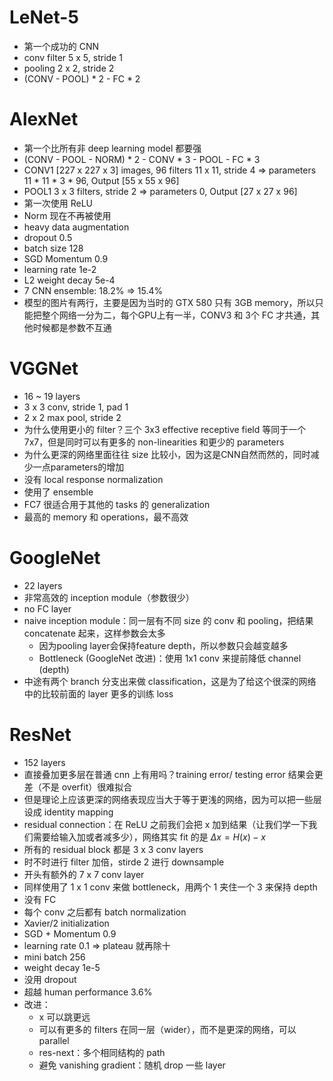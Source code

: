 # LeNet-5

- 第一个成功的 CNN
- conv filter 5 x 5, stride 1
- pooling 2 x 2, stride 2
- (CONV - POOL) * 2 - FC * 2

# AlexNet

- 第一个比所有非 deep learning model 都要强
- (CONV - POOL - NORM) * 2 - CONV * 3 - POOL - FC * 3
- CONV1 [227 x 227 x 3] images, 96 filters 11 x 11, stride 4 => parameters 11 * 11 * 3 * 96, Output [55 x 55 x 96]
- POOL1 3 x 3 filters, stride 2 => parameters 0, Output [27 x 27 x 96]
- 第一次使用 ReLU
- Norm 现在不再被使用
- heavy data augmentation
- dropout 0.5
- batch size 128
- SGD Momentum 0.9
- learning rate 1e-2
- L2 weight decay 5e-4
- 7 CNN ensemble: 18.2% => 15.4%
- 模型的图片有两行，主要是因为当时的 GTX 580 只有 3GB memory，所以只能把整个网络一分为二，每个GPU上有一半，CONV3 和 3个 FC 才共通，其他时候都是参数不互通

# VGGNet

- 16 ~ 19 layers
- 3 x 3 conv, stride 1, pad 1
- 2 x 2 max pool, stride 2
- 为什么使用更小的 filter？三个 3x3 effective receptive field 等同于一个 7x7，但是同时可以有更多的 non-linearities 和更少的 parameters
- 为什么更深的网络里面往往 size 比较小，因为这是CNN自然而然的，同时减少一点parameters的增加
- 没有 local response normalization
- 使用了 ensemble
- FC7 很适合用于其他的 tasks 的 generalization
- 最高的 memory 和 operations，最不高效

# GoogleNet

- 22 layers
- 非常高效的 inception module（参数很少）
- no FC layer
- naive inception module：同一层有不同 size 的 conv 和 pooling，把结果 concatenate 起来，这样参数会太多
  - 因为pooling layer会保持feature depth，所以参数只会越变越多
  - Bottleneck (GoogleNet 改进)：使用 1x1 conv 来提前降低 channel (depth)
- 中途有两个 branch 分支出来做 classification，这是为了给这个很深的网络中的比较前面的 layer 更多的训练 loss

# ResNet

- 152 layers
- 直接叠加更多层在普通 cnn 上有用吗？training error/ testing error 结果会更差（不是 overfit）很难拟合
- 但是理论上应该更深的网络表现应当大于等于更浅的网络，因为可以把一些层设成 identity mapping
- residual connection：在 ReLU 之前我们会把 x 加到结果（让我们学一下我们需要给输入加或者减多少），网络其实 fit 的是 $\Delta x = H(x) - x$
- 所有的 residual block 都是 3 x 3 conv layers
- 时不时进行 filter 加倍，stirde 2 进行 downsample
- 开头有额外的 7 x 7 conv layer
- 同样使用了 1 x 1 conv 来做 bottleneck，用两个 1 夹住一个 3 来保持 depth
- 没有 FC
- 每个 conv 之后都有 batch normalization
- Xavier/2 initialization
- SGD + Momentum 0.9
- learning rate 0.1 => plateau 就再除十
- mini batch 256
- weight decay 1e-5
- 没用 dropout
- 超越 human performance 3.6%
- 改进：
  - x 可以跳更远
  - 可以有更多的 filters 在同一层（wider），而不是更深的网络，可以 parallel
  - res-next：多个相同结构的 path
  - 避免 vanishing gradient：随机 drop 一些 layer